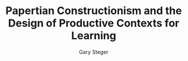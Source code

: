 ---
layout: leaf-node
title: "Papertian Constructionism and the Design of Productive Contexts for Learning"
title-url: "http://stager.org/articles/eurologo2005.pdf"
author: "Gary Steger"
groups: pedagogical-styles
categories: constructionism
topics: scholarly-readings
summary: >
    Steger describes how he, David Cavallo, and Seymour Papert created the Constructionist
    Learning Laboratory in The Maine Youth Center, operated from 1999 to 2002.  The paper
    serves as an introduction into the results of the research done for Steger's doctoral thesis.
    Essentially, the paper introduces research showing the results of applyin constructionist
    learning techniques as an intervention strategy to at-risk youths, many of whom were
    considered learning disabled.
cite: >
    Stager, G. (2005). Papertian constructionism and the design of productive contexts for learning. Proceedings of EuroLogo 2005. Retrieved from http://stager.org/articles/eurologo2005.pdf
pub-date: 2005-08-25
added-date: 2017-04-22
resource-type: pdf-document
---